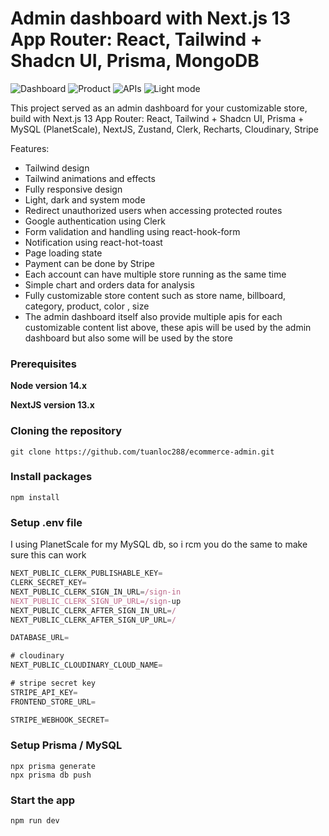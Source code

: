 # Admin dashboard with Next.js 13 App Router: React, Tailwind + Shadcn UI, Prisma, MongoDB

![Dashboard](https://res.cloudinary.com/dbiliw2ja/image/upload/v1694092563/dashboard_q44rfc.png)
![Product](https://res.cloudinary.com/dbiliw2ja/image/upload/v1694092563/product_ezuya7.png)
![APIs](https://res.cloudinary.com/dbiliw2ja/image/upload/v1694092563/apis_igixnd.png)
![Light mode](https://res.cloudinary.com/dbiliw2ja/image/upload/v1694092563/light_zw7rvf.png)

This project served as an admin dashboard for your customizable store, build with Next.js 13 App Router: 
    React, Tailwind + Shadcn UI, Prisma + MySQL (PlanetScale), 
    NextJS, Zustand, Clerk, Recharts, Cloudinary, Stripe

Features:

- Tailwind design
- Tailwind animations and effects
- Fully responsive design
- Light, dark and system mode
- Redirect unauthorized users when accessing protected routes
- Google authentication using Clerk
- Form validation and handling using react-hook-form
- Notification using react-hot-toast
- Page loading state
- Payment can be done by Stripe
- Each account can have multiple store running as the same time
- Simple chart and orders data for analysis
- Fully customizable store content such as store name, billboard, category, product, color , size
- The admin dashboard itself also provide multiple apis for each customizable content list above, these apis will be used by the admin dashboard but also some will be used by the store

### Prerequisites

**Node version 14.x**

**NextJS version 13.x**

### Cloning the repository

```shell
git clone https://github.com/tuanloc288/ecommerce-admin.git
```

### Install packages

```shell
npm install
```

### Setup .env file
I using PlanetScale for my MySQL db, so i rcm you do the same to make sure this can work

```js
NEXT_PUBLIC_CLERK_PUBLISHABLE_KEY=
CLERK_SECRET_KEY=
NEXT_PUBLIC_CLERK_SIGN_IN_URL=/sign-in
NEXT_PUBLIC_CLERK_SIGN_UP_URL=/sign-up
NEXT_PUBLIC_CLERK_AFTER_SIGN_IN_URL=/
NEXT_PUBLIC_CLERK_AFTER_SIGN_UP_URL=/

DATABASE_URL=

# cloudinary
NEXT_PUBLIC_CLOUDINARY_CLOUD_NAME=

# stripe secret key
STRIPE_API_KEY=
FRONTEND_STORE_URL=

STRIPE_WEBHOOK_SECRET=
```

### Setup Prisma / MySQL 

```shell
npx prisma generate
npx prisma db push
```

### Start the app

```shell
npm run dev
```
